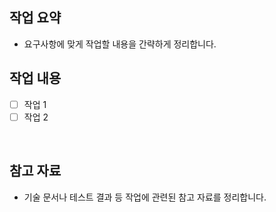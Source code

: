 ## 작업 요약

- 요구사항에 맞게 작업할 내용을 간략하게 정리합니다.

## 작업 내용

- [ ]  작업 1
- [ ]  작업 2

<br>

## 참고 자료
- 기술 문서나 테스트 결과 등 작업에 관련된 참고 자료를 정리합니다.
